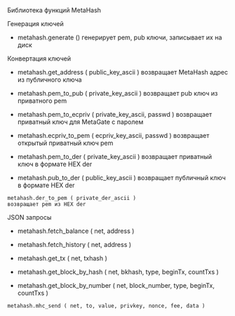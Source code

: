 Библиотека функций MetaHash

Генерация ключей

+    metahash.generate ()
    генерирует pem, pub ключи, записывает их на диск

Конвертация ключей

+    metahash.get_address ( public_key_ascii )
    возвращает MetaHash адрес из публичного ключа

+    metahash.pem_to_pub ( private_key_ascii )
    возвращает pub ключ из приватного pem

+    metahash.pem_to_ecpriv ( private_key_ascii, passwd )
    возвращает приватный ключ для MetaGate с паролем

+    metahash.ecpriv_to_pem ( ecpriv_key_ascii, passwd )
    возвращает открытый приватный ключ pem

+    metahash.pem_to_der ( private_key_ascii )
    возвращает приватный ключ в формате HEX der

*    metahash.pub_to_der ( public_key_ascii )
    возвращает публичный ключ в формате HEX der

    metahash.der_to_pem ( private_der_ascii )
    возвращает pem из HEX der

JSON запросы

+    metahash.fetch_balance ( net, address )

+    metahash.fetch_history ( net, address )

+    metahash.get_tx ( net, txhash )

+    metahash.get_block_by_hash ( net, bkhash, type, beginTx, countTxs )

+    metahash.get_block_by_number ( net, block_number, type, beginTx, countTxs )

    metahash.mhc_send ( net, to, value, privkey, nonce, fee, data )
